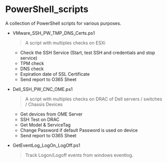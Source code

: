 # PowerShell_scripts

A collection of PowerShell scripts for various purposes.

* VMware_SSH_PW_TMP_DNS_Certs.ps1
    >A script with multiples checks on ESXi
    - Check the SSH Service (Start, test SSH and credentials and stop service)
    - TPM check
    - DNS check
    - Expiration date of SSL Certificate
    - Send report to O365 Sheet

* Dell_SSH_PW_CNC_OME.ps1
    >A script with multiples checks on DRAC of Dell servers / switches / Chassis Devices
    - Get devices from OME Server
    - SSH Test on DRAC
    - Get Model & ServiceTag
    - Change Password if default Password is used on device
    - Send report to O365 Sheet

* GetEventLog_LogOn_LogOff.ps1
    >Track Logon/Logoff events from windows eventlog.
